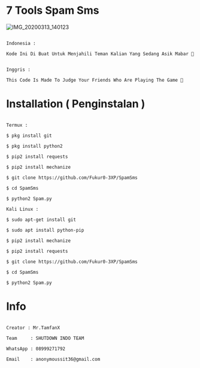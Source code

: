 # 7 Tools Spam Sms

![IMG_20200313_140123](https://user-images.githubusercontent.com/59508497/76597574-57dc1500-6533-11ea-9cba-b568e1c875c6.JPG)

```

Indonesia :

Kode Ini Di Buat Untuk Menjahili Teman Kalian Yang Sedang Asik Mabar 🤣

```

```

Inggris : 

This Code Is Made To Judge Your Friends Who Are Playing The Game 🤣

```

# Installation ( Penginstalan )

```

Termux :

$ pkg install git

$ pkg install python2

$ pip2 install requests

$ pip2 install mechanize

$ git clone https://github.com/Fukur0-3XP/SpamSms

$ cd SpamSms

$ python2 Spam.py

Kali Linux :

$ sudo apt-get install git

$ sudo apt install python-pip

$ pip2 install mechanize

$ pip2 install requests

$ git clone https://github.com/Fukur0-3XP/SpamSms

$ cd SpamSms

$ python2 Spam.py

```

# Info

```

Creator : Mr.TamfanX

Team     : SHUTDOWN INDO TEAM

WhatsApp : 08999271792

Email    : anonymoussit36@gmail.com

```
